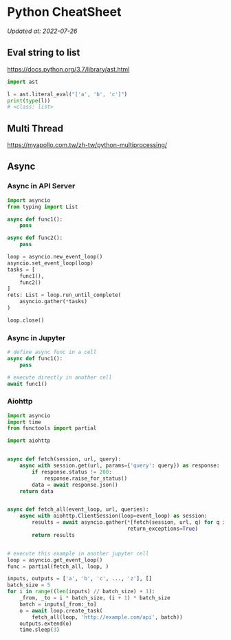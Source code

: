# Python CheatSheet

_Updated at: 2022-07-26_

## Eval string to list 
https://docs.python.org/3.7/library/ast.html
```python
import ast

l = ast.literal_eval("['a', 'b', 'c']")
print(type(l))
# <class: list>
```

## Multi Thread
https://myapollo.com.tw/zh-tw/python-multiprocessing/


## Async

### Async in API Server
```python
import asyncio
from typing import List

async def func1():
    pass

async def func2():
    pass

loop = asyncio.new_event_loop()
asyncio.set_event_loop(loop)
tasks = [
    func1(),
    func2()
]
rets: List = loop.run_until_complete(
    asyncio.gather(*tasks)
)

loop.close()
```

### Async in Jupyter
```python
# define async func in a cell
async def func1():
    pass

# execute directly in another cell
await func1()
```

### Aiohttp

```python
import asyncio
import time
from functools import partial

import aiohttp


async def fetch(session, url, query):
    async with session.get(url, params={'query': query}) as response:
        if response.status != 200:
            response.raise_for_status()
        data = await response.json()
    return data


async def fetch_all(event_loop, url, queries):
    async with aiohttp.ClientSession(loop=event_loop) as session:
        results = await asyncio.gather(*[fetch(session, url, q) for q in queries],
                                       return_exceptions=True)
        return results


# execute this example in another jupyter cell
loop = asyncio.get_event_loop()
func = partial(fetch_all, loop, )

inputs, outputs = ['a', 'b', 'c', ..., 'z'], []
batch_size = 5
for i in range((len(inputs) // batch_size) + 1):
    _from, _to = i * batch_size, (i + 1) * batch_size
    batch = inputs[_from:_to]
    o = await loop.create_task(
        fetch_all(loop, 'http://example.com/api', batch))
    outputs.extend(o)
    time.sleep(3)
```